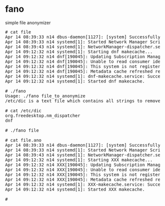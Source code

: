 # fano
simple file anonymizer
<pre>
# cat file
Apr 14 08:39:33 n14 dbus-daemon[1127]: [system] Successfully activated service 'org.freedesktop.nm_dispatcher'
Apr 14 08:39:33 n14 systemd[1]: Started Network Manager Script Dispatcher Service.
Apr 14 08:39:43 n14 systemd[1]: NetworkManager-dispatcher.service: Succeeded.
Apr 14 09:12:32 n14 systemd[1]: Starting dnf makecache...
Apr 14 09:12:32 n14 dnf[190045]: Updating Subscription Management repositories.
Apr 14 09:12:32 n14 dnf[190045]: Unable to read consumer identity
Apr 14 09:12:32 n14 dnf[190045]: This system is not registered to Red Hat Subscription Management. You can use subscription-manager to register.
Apr 14 09:12:32 n14 dnf[190045]: Metadata cache refreshed recently.
Apr 14 09:12:32 n14 systemd[1]: dnf-makecache.service: Succeeded.
Apr 14 09:12:32 n14 systemd[1]: Started dnf makecache.

# ./fano
Usage: ./fano file_to_anonymize
/etc/dic is a text file which contains all strings to remove

# cat /etc/dic
org.freedesktop.nm_dispatcher
dnf

# ./fano file

# cat file.ano
Apr 14 08:39:33 n14 dbus-daemon[1127]: [system] Successfully activated service 'XXXXXXXXXXXXXXXXXXXXXXXXXXXXX'
Apr 14 08:39:33 n14 systemd[1]: Started Network Manager Script Dispatcher Service.
Apr 14 08:39:43 n14 systemd[1]: NetworkManager-dispatcher.service: Succeeded.
Apr 14 09:12:32 n14 systemd[1]: Starting XXX makecache...
Apr 14 09:12:32 n14 XXX[190045]: Updating Subscription Management repositories.
Apr 14 09:12:32 n14 XXX[190045]: Unable to read consumer identity
Apr 14 09:12:32 n14 XXX[190045]: This system is not registered to Red Hat Subscription Management. You can use subscription-manager to register.
Apr 14 09:12:32 n14 XXX[190045]: Metadata cache refreshed recently.
Apr 14 09:12:32 n14 systemd[1]: XXX-makecache.service: Succeeded.
Apr 14 09:12:32 n14 systemd[1]: Started XXX makecache.

# 
</pre>

